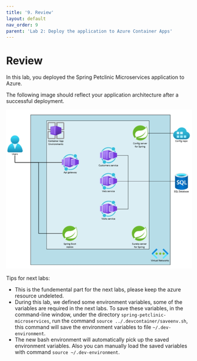 ```yaml
---
title: '9. Review'
layout: default
nav_order: 9
parent: 'Lab 2: Deploy the application to Azure Container Apps'
---
```


# Review

In this lab, you deployed the Spring Petclinic Microservices application to Azure.

The following image should reflect your application architecture after a successful deployment.

![lab 2 overview](../../images/acalab2.png)

Tips for next labs:

- This is the fundemental part for the next labs, please keep the azure resource undeleted.
- During this lab, we defined some environment variables, some of the variables are required in the next labs. To save these variables, in the command-line window, under the directory `spring-petclinic-microservices`, run the command `source ../.devcontainer/saveenv.sh`, this command will save the environment variables to file `~/.dev-environment`.
- The new bash environment will automatically pick up the saved environment variables. Also you can manually load the saved variables with command `source ~/.dev-environment`.

